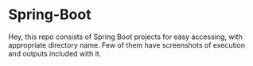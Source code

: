 # Spring-Boot
Hey, this repo consists of Spring Boot projects for easy accessing, with appropriate directory name. Few of them have screenshots of execution and outputs included with it.

